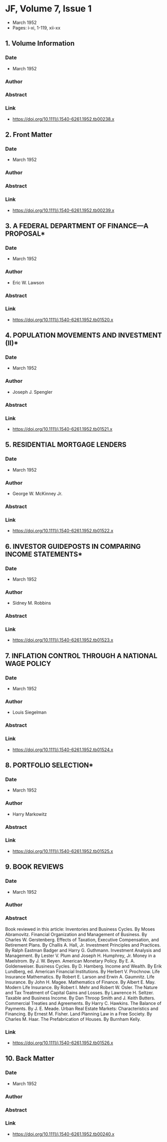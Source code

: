 # JF, Volume 7, Issue 1
- March 1952
- Pages: i-xi, 1-119, xii-xx

## 1. Volume Information
### Date
- March 1952
### Author
### Abstract

### Link
- https://doi.org/10.1111/j.1540-6261.1952.tb00238.x

## 2. Front Matter
### Date
- March 1952
### Author
### Abstract

### Link
- https://doi.org/10.1111/j.1540-6261.1952.tb00239.x

## 3. A FEDERAL DEPARTMENT OF FINANCE—A PROPOSAL*
### Date
- March 1952
### Author
- Eric W. Lawson
### Abstract

### Link
- https://doi.org/10.1111/j.1540-6261.1952.tb01520.x

## 4. POPULATION MOVEMENTS AND INVESTMENT (II)*
### Date
- March 1952
### Author
- Joseph J. Spengler
### Abstract

### Link
- https://doi.org/10.1111/j.1540-6261.1952.tb01521.x

## 5. RESIDENTIAL MORTGAGE LENDERS
### Date
- March 1952
### Author
- George W. McKinney Jr.
### Abstract

### Link
- https://doi.org/10.1111/j.1540-6261.1952.tb01522.x

## 6. INVESTOR GUIDEPOSTS IN COMPARING INCOME STATEMENTS*
### Date
- March 1952
### Author
- Sidney M. Robbins
### Abstract

### Link
- https://doi.org/10.1111/j.1540-6261.1952.tb01523.x

## 7. INFLATION CONTROL THROUGH A NATIONAL WAGE POLICY
### Date
- March 1952
### Author
- Louis Siegelman
### Abstract

### Link
- https://doi.org/10.1111/j.1540-6261.1952.tb01524.x

## 8. PORTFOLIO SELECTION*
### Date
- March 1952
### Author
- Harry Markowitz
### Abstract

### Link
- https://doi.org/10.1111/j.1540-6261.1952.tb01525.x

## 9. BOOK REVIEWS
### Date
- March 1952
### Author
### Abstract
Book reviewed in this article:
Inventories and Business Cycles. By Moses Abramovitz.
Financial Organization and Management of Business. By Charles W. Gerstenberg.
Effects of Taxation, Executive Compensation, and Retirement Plans. By Challis A. Hall, Jr.
Investment Principles and Practices. By Ralph Eastman Badger and Harry G. Guthmann.
Investment Analysis and Management. By Lester V. Plum and Joseph H. Humphrey, Jr.
Money in a Maelstrom. By J. W. Beyen.
American Monetary Policy. By E. A. Goldenweiser.
Business Cycles. By D. Hamberg.
Income and Wealth. By Erik Lundberg, ed.
American Financial Institutions. By Herbert V. Prochnow.
Life Insurance Mathematics. By Robert E. Larson and Erwin A. Gaumnitz.
Life Insurance. By John H. Magee.
Mathematics of Finance. By Albert E. May.
Modern Life Insurance. By Robert I. Mehr and Robert W. Osler.
The Nature and Tax Treatment of Capital Gains and Losses. By Lawrence H. Seltzer.
Taxable and Business Income. By Dan Throop Smith and J. Keith Butters.
Commercial Treaties and Agreements. By Harry C. Hawkins.
The Balance of Payments. By J. E. Meade.
Urban Real Estate Markets: Characteristics and Financing. By Ernest M. Fisher.
Land Planning Law in a Free Society. By Charles M. Haar.
The Prefabrication of Houses. By Burnham Kelly.
### Link
- https://doi.org/10.1111/j.1540-6261.1952.tb01526.x

## 10. Back Matter
### Date
- March 1952
### Author
### Abstract

### Link
- https://doi.org/10.1111/j.1540-6261.1952.tb00240.x

